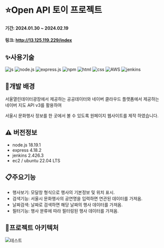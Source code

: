 # :star:Open API 토이 프로젝트

#### 기간: 2024.01.30 ~ 2024.02.19
#### 링크: http://13.125.119.229/index


## :sparkles:사용기술
![js](https://img.shields.io/badge/JavaScript-F7DF1E?style=for-the-badge&logo=JavaScript&logoColor=white)
![node.js](https://img.shields.io/badge/Node.js-43853D?style=for-the-badge&logo=node.js&logoColor=white)
![express.js](https://img.shields.io/badge/Express.js-404D59?style=for-the-badge)
![npm](https://img.shields.io/badge/npm-CB3837?style=for-the-badge&logo=npm&logoColor=white)
![html](https://img.shields.io/badge/HTML5-E34F26?style=for-the-badge&logo=html5&logoColor=white)
![css](https://img.shields.io/badge/CSS3-1572B6?style=for-the-badge&logo=css3&logoColor=white)
![AWS](https://img.shields.io/badge/Amazon_AWS-FF9900?style=for-the-badge&logo=amazonaws&logoColor=white)
![jenkins](https://img.shields.io/badge/Jenkins-D24939?style=for-the-badge&logo=Jenkins&logoColor=white)



## :sunflower:개발 배경
서울열린데이터광장에서 제공하는 공공데이터와 네이버 클라우드 플랫폼에서 제공하는 네이버 지도 API v3를 활용하여

서울시 문화행사 정보를 한 곳에서 볼 수 있도록 원페이지 웹사이트를 제작 하였습니다.


## :warning: 버전정보
- node.js 18.19.1
- express 4.18.2
- jenkins 2.426.3
- ec2 / ubuntu 22.04 LTS


## :clipboard:주요기능
- 행사보기: 모달창 형식으로 행사의 기본정보 및 위치 표시.
- 검색기능: 서울시 문화행사의 공연명을 입력하면 연관된 데이터를 가져옴.
- 날짜검색: 날짜로 검색하면 해당 날짜의 행사 데이터를 가져옴.
- 필터기능: 행사 분류에 따라 필터링된 행사 데이터를 가져옴.


## 📝프로젝트 아키텍처
![테스트](https://github.com/leopardmilky/api-test/assets/83879695/c15ac5f0-d708-4d64-8f85-f0c3649a6c61)
